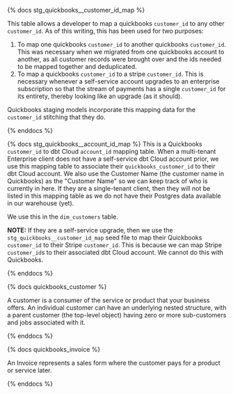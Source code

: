 {% docs stg_quickbooks__customer_id_map %}

This table allows a developer to map a quickbooks `customer_id` to any other `customer_id`. As of this writing, this has been used for two purposes:

1. To map one quickbooks `customer_id` to another quickbooks `customer_id`. This was necessary when we migrated from one quickbooks account to another, as all customer records were brought over and the ids needed to be mapped together and deduplicated.
2. To map a quickbooks `customer_id` to a stripe `customer_id`. This is necessary whenever a self-service account upgrades to an enterprise subscription so that the stream of payments has a single `customer_id` for its entirety, thereby looking like an upgrade (as it should).

Quickbooks staging models incorporate this mapping data for the `customer_id` stitching that they do.

{% enddocs %}

{% docs stg_quickbooks__account_id_map %}
This is a Quickbooks `customer_id` to dbt Cloud `account_id` mapping table. When a multi-tenant Enterprise client does not have a self-service dbt Cloud account prior, we use this mapping table to associate their `quickbooks_customer_id` to their dbt Cloud account. We also use the Customer Name (the customer name in Quickbooks) as the "Customer Name" so we can keep track of who is currently in here. If they are a single-tenant client, then they will not be listed in this mapping table as we do not have their Postgres data available in our warehouse (yet).

We use this in the `dim_customers` table.

**NOTE:** If they are a self-service upgrade, then we use the `stg_quickbooks__customer_id_map` seed file to map their Quickbooks `customer_id` to their Stripe `customer_id`. This is because we can map Stripe `customer_id`s to their associated dbt Cloud account. We cannot do this with Quickbooks.

{% enddocs %}

{% docs quickbooks_customer %}

A customer is a consumer of the service or product that your business offers. An individual customer can have an underlying nested structure, with a parent customer (the top-level object) having zero or more sub-customers and jobs associated with it.

{% enddocs %}

{% docs quickbooks_invoice %}

An Invoice represents a sales form where the customer pays for a product or service later.

{% enddocs %}